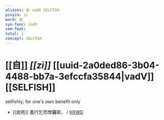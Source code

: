 ```yaml
---
aliases: 自 vadV SELFISH
pinyin: zì
word: 自
syn-func: vadV
sem-feat: 
total: 1
concept: SELFISH 
---
```

# [[自]] *[[zì]]*  [[uuid-2a0ded86-3b04-4488-bb7a-3efccfa35844|vadV]] [[SELFISH]]
selfishly; for one's own benefit only
 - [[說苑]] 羞行乞而憎**自**取，
                     / [HXWD](https://hxwd.org/textview.html?location=CH1a0907_CHANT_006-12a.12)